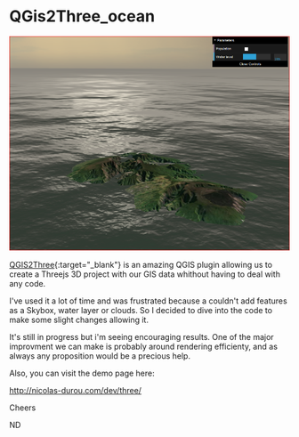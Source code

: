 # QGis2Three_ocean

![example_img](/ex.png)

[QGIS2Three](https://github.com/minorua/Qgis2threejs){:target="_blank"} is an amazing QGIS plugin allowing us to create a Threejs 3D project with our GIS data whithout having to deal with any code.

I've used it a lot of time and was frustrated because a couldn't add features as a Skybox, water layer or clouds. So I decided to dive into the code to make some slight changes allowing it.

It's still in progress but i'm seeing encouraging results. One of the major improvment we can make is probably around rendering efficienty, and as always any proposition would be a precious help.

Also, you can visit the demo page here:

http://nicolas-durou.com/dev/three/

Cheers

ND
